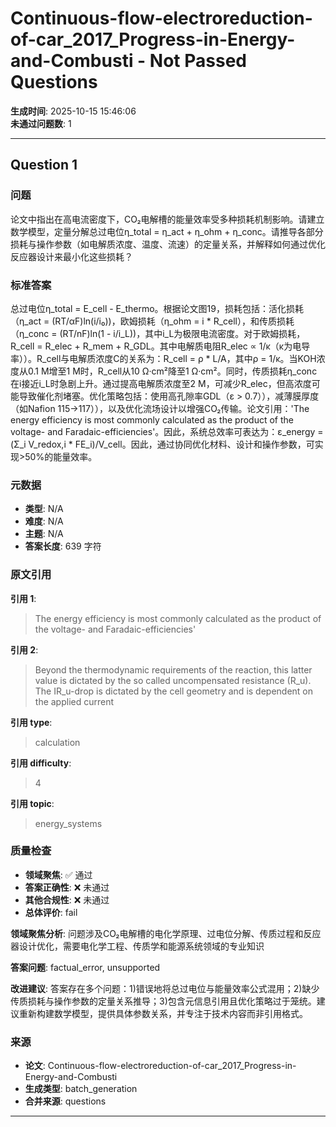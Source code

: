 # Continuous-flow-electroreduction-of-car_2017_Progress-in-Energy-and-Combusti - Not Passed Questions

**生成时间**: 2025-10-15 15:46:06  
**未通过问题数**: 1

---

## Question 1

### 问题

论文中指出在高电流密度下，CO₂电解槽的能量效率受多种损耗机制影响。请建立数学模型，定量分解总过电位η_total = η_act + η_ohm + η_conc。请推导各部分损耗与操作参数（如电解质浓度、温度、流速）的定量关系，并解释如何通过优化反应器设计来最小化这些损耗？

### 标准答案

总过电位η_total = E_cell - E_thermo。根据论文图19，损耗包括：活化损耗（η_act = (RT/αF)ln(i/i₀))，欧姆损耗（η_ohm = i * R_cell），和传质损耗（η_conc = (RT/nF)ln(1 - i/i_L))，其中i_L为极限电流密度。对于欧姆损耗，R_cell = R_elec + R_mem + R_GDL。其中电解质电阻R_elec ∝ 1/κ（κ为电导率））。R_cell与电解质浓度C的关系为：R_cell = ρ * L/A，其中ρ = 1/κ。当KOH浓度从0.1 M增至1 M时，R_cell从10 Ω·cm²降至1 Ω·cm²。同时，传质损耗η_conc在i接近i_L时急剧上升。通过提高电解质浓度至2 M，可减少R_elec，但高浓度可能导致催化剂堵塞。优化策略包括：使用高孔隙率GDL（ε > 0.7）），减薄膜厚度（如Nafion 115→117）），以及优化流场设计以增强CO₂传输。论文引用：'The energy efficiency is most commonly calculated as the product of the voltage- and Faradaic-efficiencies'。因此，系统总效率可表达为：ε_energy = (Σ_i V_redox,i * FE_i)/V_cell。因此，通过协同优化材料、设计和操作参数，可实现>50%的能量效率。

### 元数据

- **类型**: N/A
- **难度**: N/A
- **主题**: N/A
- **答案长度**: 639 字符

### 原文引用

**引用 1**:
> The energy efficiency is most commonly calculated as the product of the voltage- and Faradaic-efficiencies'

**引用 2**:
> Beyond the thermodynamic requirements of the reaction, this latter value is dictated by the so called uncompensated resistance (R_u). The IR_u-drop is dictated by the cell geometry and is dependent on the applied current

**引用 type**:
> calculation

**引用 difficulty**:
> 4

**引用 topic**:
> energy_systems

### 质量检查

- **领域聚焦**: ✅ 通过
- **答案正确性**: ❌ 未通过
- **其他合规性**: ❌ 未通过
- **总体评价**: fail

**领域聚焦分析**: 问题涉及CO₂电解槽的电化学原理、过电位分解、传质过程和反应器设计优化，需要电化学工程、传质学和能源系统领域的专业知识

**答案问题**: factual_error, unsupported

**改进建议**: 答案存在多个问题：1)错误地将总过电位与能量效率公式混用；2)缺少传质损耗与操作参数的定量关系推导；3)包含元信息引用且优化策略过于笼统。建议重新构建数学模型，提供具体参数关系，并专注于技术内容而非引用格式。

### 来源

- **论文**: Continuous-flow-electroreduction-of-car_2017_Progress-in-Energy-and-Combusti
- **生成类型**: batch_generation
- **合并来源**: questions

---


